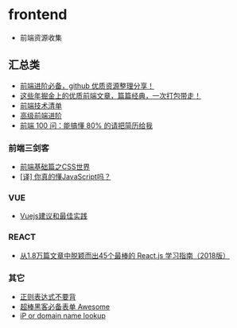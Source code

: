 # frontend
* 前端资源收集

## 汇总类
* [前端进阶必备，github 优质资源整理分享！](https://juejin.im/post/5d3edad9f265da03a652f133)  
* [这些年掘金上的优质前端文章，篇篇经典，一次打包带走！](https://juejin.im/post/5d42f4f46fb9a06adb7fc2a1)  
* [前端技术清单](https://github.com/alienzhou/frontend-tech-list#0-年度报告) 
* [高级前端进阶](https://github.com/yygmind/blog/issues)  
* [前端 100 问：能搞懂 80% 的请把简历给我](https://juejin.im/post/5d23e750f265da1b855c7bbe)  

### 前端三剑客
* [前端基础篇之CSS世界](https://juejin.im/post/5ce607a7e51d454f6f16eb3d)  
* [[译] 你真的懂JavaScript吗？](https://juejin.im/post/5d4ecc4bf265da03dc075e4b#heading-1) 

### VUE
* [Vuejs建议和最佳实践](https://juejin.im/post/5d48f3b7e51d4561e224a2c8#heading-5)  

### REACT
* [从1.8万篇文章中脱颖而出45个最棒的 React.js 学习指南（2018版）](https://juejin.im/entry/5a66b1d56fb9a01c975a6241)  

### 其它
* [正则表达式不要背](https://juejin.im/post/5cdcd42551882568651554e6#heading-2)  
* [超棒黑客必备表单 Awesome](https://github.com/shmilylty/awesome-hacking#教程)  
* [iP or domain name lookup](https://webiplookup.com/)  